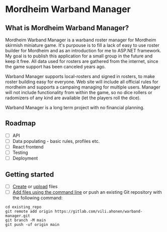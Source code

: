 # Mordheim Warband Manager


## What is Mordheim Warband Manager?

Mordheim Warband Manager is a warband roster manager for Mordheim skirmish miniature game. It's purpouse is to fill a lack of easy to use roster builder for Mordheim and as an introduction for me to ASP.NET framework. My goal is to publish this application for a small group in the future and keep it free. All data used for rosters are gathered from the internet, since the game support has been canceled years ago.


Warband Manager supports local-rosters and signed in rosters, to make roster building easy for everyone. Web site will include all official rules for mordheim and supports a campaing managing for multiple users. Manager will not include functionality from within the game, so no dice rollers or radomizers of any kind are available (let the players roll the dice). 


Warband Manager is a long term project with no financial planning. 

## Roadmap

- [ ] API
- [ ] Data populating - basic rules, profiles etc.
- [ ] React frontend 
- [ ] Testing
- [ ] Deployment

## Getting started

- [ ] [Create](https://docs.gitlab.com/ee/user/project/repository/web_editor.html#create-a-file) or [upload](https://docs.gitlab.com/ee/user/project/repository/web_editor.html#upload-a-file) files
- [ ] [Add files using the command line](https://docs.gitlab.com/ee/gitlab-basics/add-file.html#add-a-file-using-the-command-line) or push an existing Git repository with the following command:

```
cd existing_repo
git remote add origin https://gitlab.com/vili.ahonen/warband-manager.git
git branch -M main
git push -uf origin main
```

